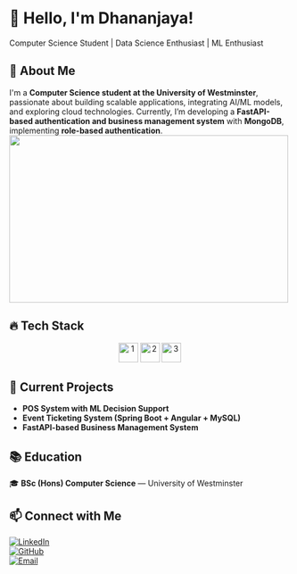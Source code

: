  # 👋 Hello, I'm Dhananjaya!

Computer Science Student | Data Science Enthusiast | ML Enthusiast 

## 🚀 About Me  
I'm a **Computer Science student at the University of Westminster**, passionate about building scalable applications, integrating AI/ML models, and exploring cloud technologies. Currently, I’m developing a **FastAPI-based authentication and business management system** with **MongoDB**, implementing **role-based authentication**.
<img src="https://raw.githubusercontent.com/your-username/your-repo/main/coding.gif" width="500" height="300"/>

## 🔥 Tech Stack  
<div align="center">
  <img height=35 src="https://skillicons.dev/icons?i=python,java,c,mongodb,html,css,react,js,ts,mysql,vite,spring" alt="1">
  <img height=35 src="https://skillicons.dev/icons?i=firebase,nodejs,arduino,fastapi,tensorflow,pytorch,scikitlearn,opencv,anaconda" alt="2">
  <img height=35 src="https://skillicons.dev/icons?i=github,git" alt="3">
</div>
 

## 🎯 Current Projects  
- **POS System with ML Decision Support**  
- **Event Ticketing System (Spring Boot + Angular + MySQL)**  
- **FastAPI-based Business Management System**  

## 📚 Education  
🎓 **BSc (Hons) Computer Science** — University of Westminster  

## 📫 Connect with Me  
[![LinkedIn](https://img.shields.io/badge/LinkedIn-0077B5?style=for-the-badge&logo=linkedin&logoColor=white)](https://linkedin.com/in/your-profile)  
[![GitHub](https://img.shields.io/badge/GitHub-100000?style=for-the-badge&logo=github&logoColor=white)](https://github.com/your-username)  
[![Email](https://img.shields.io/badge/Email-D14836?style=for-the-badge&logo=gmail&logoColor=white)](mailto:your.email@example.com)  
